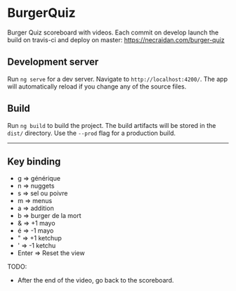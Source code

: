 # BurgerQuiz

Burger Quiz scoreboard with videos.
Each commit on develop launch the build on travis-ci and deploy on master: https://necraidan.com/burger-quiz

## Development server

Run `ng serve` for a dev server. Navigate to `http://localhost:4200/`. The app will automatically reload if you change any of the source files.

## Build

Run `ng build` to build the project. The build artifacts will be stored in the `dist/` directory. Use the `--prod` flag for a production build.

------
## Key binding

- g => générique
- n => nuggets
- s => sel ou poivre
- m => menus
- a => addition
- b => burger de la mort
- & => +1 mayo
- é => -1 mayo
- " => +1 ketchup
- ' => -1 ketchu
- Enter => Reset the view


TODO: 
- After the end of the video, go back to the scoreboard.
